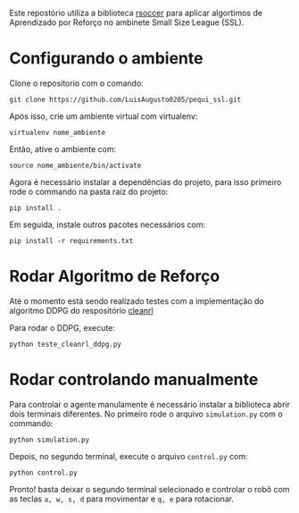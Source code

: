 Este repostório utiliza a biblioteca [rsoccer](https://github.com/robocin/rSoccer) para aplicar algortimos de Aprendizado por Reforço no ambinete Small Size League (SSL).

# Configurando o ambiente

Clone o reposítorio com o comando:

    git clone https://github.com/LuisAugusto0205/pequi_ssl.git

Após isso, crie um ambiente virtual com virtualenv:

    virtualenv nome_ambiente

Então, ative o ambiente com:
    
    source nome_ambiente/bin/activate


Agora é necessário instalar a dependências do projeto, para isso primeiro rode o commando na pasta raiz do projeto:

    pip install .

Em seguida, instale outros pacotes necessários com:

    pip install -r requirements.txt

# Rodar Algoritmo de Reforço

Até o momento está sendo realizado testes com a implementação do algoritmo DDPG do respositório [cleanrl](https://github.com/vwxyzjn/cleanrl)

Para rodar o DDPG, execute:

    python teste_cleanrl_ddpg.py

# Rodar controlando manualmente

Para controlar o agente manulamente é necessário instalar a biblioteca abrir dois terminais diferentes. No primeiro rode o arquivo `simulation.py` com o commando:

    python simulation.py

Depois, no segundo terminal, execute o arquivo `control.py` com:

    python control.py

Pronto! basta deixar o segundo terminal selecionado e controlar o robô com as teclas `a, w, s, d` para movimentar e `q, e` para rotacionar.
